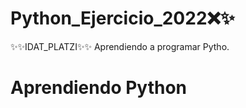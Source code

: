 # Python_Ejercicio_2022❌✨
 ✨✨IDAT_PLATZI✨✨
    Aprendiendo a programar Pytho.
# Aprendiendo Python 

